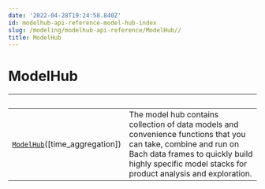 ```yaml
---
date: '2022-04-28T19:24:58.840Z'
id: modelhub-api-reference-model-hub-index
slug: /modeling/modelhub-api-reference/ModelHub//
title: ModelHub
---
```


# ModelHub

| &nbsp;                                           | &nbsp;                                                                                                                                      |
| ------------------------------------------------ | ------------------------------------------------------------------------------------------------------------------------------------------ |
| [`ModelHub`](/docs/modeling/modelhub-api-reference/ModelHub/modelhub.ModelHub/#modelhub.ModelHub)([time_aggregation])                     | The model hub contains collection of data models and convenience functions that you can take, combine and run on Bach data frames to quickly build highly specific model stacks for product analysis and exploration.  |
